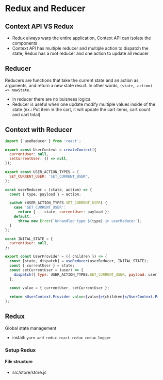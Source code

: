 # Redux and Reducer

## Context API VS Redux
- Redux always warp the entire application, Context API can isolate the components
- Context API has multiple reducer and multiple action to dispatch the state, Redux has a root reducer and one action to update all reducer

## Reducer
Reducers are functions that take the current state and an action as arguments, and return a new state result. 
In other words, `(state, action) => newState.`

- In reducer there are no buisness logics.
- Reducer is useful when one update modify multiple values inside of the state (ex.: Put item in the cart, it will update the cart items, cart count and cart total)

## Context with Reducer
```jsx
import { useReducer } from 'react';

export const UserContext = createContext({
  currentUser: null,
  setCurrentUser: () => null,
});

export const USER_ACTION_TYPES = {
  SET_CURRENT_USER: 'SET_CURRENT_USER',
};

const userReducer = (state, action) => {
  const { type, payload } = action;

  switch (USER_ACTION_TYPES.SET_CURRENT_USER) {
    case 'SET_CURRENT_USER':
      return { ...state, currentUser: payload };
    default:
      throw new Error(`Unhandled type ${type} in userReducer`);
  }
};

const INITAL_STATE = {
  currentUser: null,
};

export const UserProvider = ({ children }) => {
  const [state, dispatch] = useReducer(userReducer, INITAL_STATE);
  const { currentUser } = state;
  const setCurrentUser = (user) => {
    dispatch({ type: USER_ACTION_TYPES.SET_CURRENT_USER, payload: user });
  };
  
  const value = { currentUser, setCurrentUser };

  return <UserContext.Provider value={value}>{children}</UserContext.Provider>;
};
```

## Redux
Global state management

- install: `yarn add redux react-redux redux-logger`

### Setup Redux

#### File structure

- src/store/store.js
